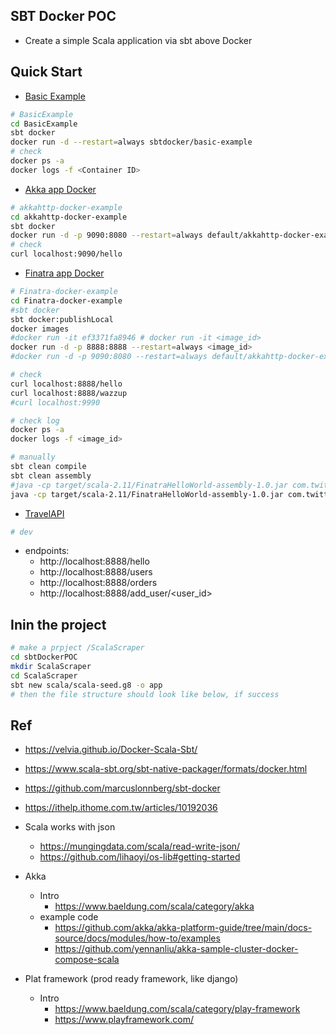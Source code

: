 ## SBT Docker POC
- Create a simple Scala application via sbt above Docker

## Quick Start
- [Basic Example](./BasicExample)
```bash
# BasicExample
cd BasicExample
sbt docker
docker run -d --restart=always sbtdocker/basic-example
# check
docker ps -a
docker logs -f <Container ID>
```

- [Akka app Docker](./akkahttp-docker-example)
```bash
# akkahttp-docker-example
cd akkahttp-docker-example
sbt docker
docker run -d -p 9090:8080 --restart=always default/akkahttp-docker-example
# check
curl localhost:9090/hello

```
- [Finatra app Docker](./Finatra-docker-example)
```bash 
# Finatra-docker-example
cd Finatra-docker-example
#sbt docker
sbt docker:publishLocal
docker images
#docker run -it ef3371fa8946 # docker run -it <image_id>
docker run -d -p 8888:8888 --restart=always <image_id>
#docker run -d -p 9090:8080 --restart=always default/akkahttp-docker-example

# check
curl localhost:8888/hello
curl localhost:8888/wazzup
#curl localhost:9990

# check log
docker ps -a 
docker logs -f <image_id>

# manually
sbt clean compile
sbt clean assembly
#java -cp target/scala-2.11/FinatraHelloWorld-assembly-1.0.jar com.twitter.dev.HelloWorld
java -cp target/scala-2.11/FinatraHelloWorld-assembly-1.0.jar com.twitter.server.FinatraApp
```

- [TravelAPI](./TravelApi)
```bash
# dev
```
* endpoints:
	- http://localhost:8888/hello
	- http://localhost:8888/users
	- http://localhost:8888/orders
	- http://localhost:8888/add_user/<user_id>

## Inin the project
```bash
# make a prpject /ScalaScraper
cd sbtDockerPOC
mkdir ScalaScraper 
cd ScalaScraper
sbt new scala/scala-seed.g8 -o app
# then the file structure should look like below, if success

```

## Ref
- https://velvia.github.io/Docker-Scala-Sbt/
- https://www.scala-sbt.org/sbt-native-packager/formats/docker.html
- https://github.com/marcuslonnberg/sbt-docker
- https://ithelp.ithome.com.tw/articles/10192036
- Scala works with json
	- https://mungingdata.com/scala/read-write-json/
	- https://github.com/lihaoyi/os-lib#getting-started
- Akka
	- Intro
		- https://www.baeldung.com/scala/category/akka 
	- example code
		- https://github.com/akka/akka-platform-guide/tree/main/docs-source/docs/modules/how-to/examples
		- https://github.com/yennanliu/akka-sample-cluster-docker-compose-scala

- Plat framework (prod ready framework, like django)
	- Intro
		- https://www.baeldung.com/scala/category/play-framework
		- https://www.playframework.com/

